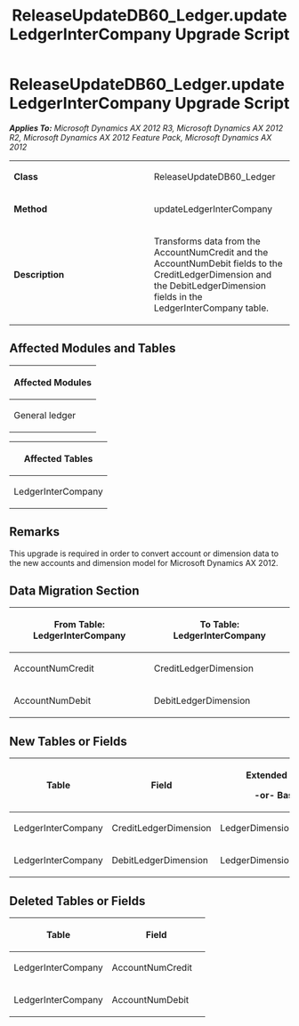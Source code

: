 ﻿---
title: ReleaseUpdateDB60_Ledger.updateLedgerInterCompany Upgrade Script
TOCTitle: ReleaseUpdateDB60_Ledger.updateLedgerInterCompany Upgrade Script
ms:assetid: 3050ec84-91f4-0070-21f3-067310143c71
ms:mtpsurl: https://msdn.microsoft.com/en-us/library/JJ736058(v=AX.60)
ms:contentKeyID: 49707473
ms.date: 05/18/2015
mtps_version: v=AX.60
---

# ReleaseUpdateDB60\_Ledger.updateLedgerInterCompany Upgrade Script 


_**Applies To:** Microsoft Dynamics AX 2012 R3, Microsoft Dynamics AX 2012 R2, Microsoft Dynamics AX 2012 Feature Pack, Microsoft Dynamics AX 2012_

<table>
<colgroup>
<col style="width: 50%" />
<col style="width: 50%" />
</colgroup>
<tbody>
<tr class="odd">
<td><p><strong>Class</strong></p></td>
<td><p>ReleaseUpdateDB60_Ledger</p></td>
</tr>
<tr class="even">
<td><p><strong>Method</strong></p></td>
<td><p>updateLedgerInterCompany</p></td>
</tr>
<tr class="odd">
<td><p><strong>Description</strong></p></td>
<td><p>Transforms data from the AccountNumCredit and the AccountNumDebit fields to the CreditLedgerDimension and the DebitLedgerDimension fields in the LedgerInterCompany table.</p></td>
</tr>
</tbody>
</table>


## Affected Modules and Tables

<table>
<colgroup>
<col style="width: 100%" />
</colgroup>
<thead>
<tr class="header">
<th><p>Affected Modules</p></th>
</tr>
</thead>
<tbody>
<tr class="odd">
<td><p>General ledger</p></td>
</tr>
</tbody>
</table>


<table>
<colgroup>
<col style="width: 100%" />
</colgroup>
<thead>
<tr class="header">
<th><p>Affected Tables</p></th>
</tr>
</thead>
<tbody>
<tr class="odd">
<td><p>LedgerInterCompany</p></td>
</tr>
</tbody>
</table>


## Remarks

This upgrade is required in order to convert account or dimension data to the new accounts and dimension model for Microsoft Dynamics AX 2012.

## Data Migration Section

<table>
<colgroup>
<col style="width: 50%" />
<col style="width: 50%" />
</colgroup>
<thead>
<tr class="header">
<th><p>From Table: LedgerInterCompany</p></th>
<th><p>To Table: LedgerInterCompany</p></th>
</tr>
</thead>
<tbody>
<tr class="odd">
<td><p>AccountNumCredit</p></td>
<td><p>CreditLedgerDimension</p></td>
</tr>
<tr class="even">
<td><p>AccountNumDebit</p></td>
<td><p>DebitLedgerDimension</p></td>
</tr>
</tbody>
</table>


## New Tables or Fields

<table>
<colgroup>
<col style="width: 33%" />
<col style="width: 33%" />
<col style="width: 33%" />
</colgroup>
<thead>
<tr class="header">
<th><p>Table</p></th>
<th><p>Field</p></th>
<th><p>Extended Data Type</p>
<p>-or- Base Enum</p></th>
</tr>
</thead>
<tbody>
<tr class="odd">
<td><p>LedgerInterCompany</p></td>
<td><p>CreditLedgerDimension</p></td>
<td><p>LedgerDimensionDefaultAccount</p></td>
</tr>
<tr class="even">
<td><p>LedgerInterCompany</p></td>
<td><p>DebitLedgerDimension</p></td>
<td><p>LedgerDimensionDefaultAccount</p></td>
</tr>
</tbody>
</table>


## Deleted Tables or Fields

<table>
<colgroup>
<col style="width: 50%" />
<col style="width: 50%" />
</colgroup>
<thead>
<tr class="header">
<th><p>Table</p></th>
<th><p>Field</p></th>
</tr>
</thead>
<tbody>
<tr class="odd">
<td><p>LedgerInterCompany</p></td>
<td><p>AccountNumCredit</p></td>
</tr>
<tr class="even">
<td><p>LedgerInterCompany</p></td>
<td><p>AccountNumDebit</p></td>
</tr>
</tbody>
</table>

  


